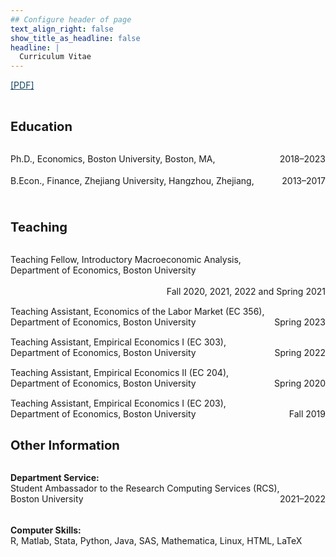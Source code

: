 ```yaml
---
## Configure header of page
text_align_right: false
show_title_as_headline: false
headline: |
  Curriculum Vitae
---
```


<!-- this is a subheadline -->
<a href="https://github.com/lzhuge/lzhuge.github.io/blob/main/Liqun_Zhuge_CV.pdf" style="color:#154360;">[PDF]</a>

<br>

<big><big><b>Education</b></big></big>

<br>

<div> 
<div style = "float:left">Ph.D., Economics, Boston University, Boston, MA,</div>
<div style = "float:right">2018&#8211;2023</div>
</div>

<div style="line-height:250%;">
    <br>
</div>

<div> 
<div style = "float:left">B.Econ., Finance, Zhejiang University, Hangzhou, Zhejiang,</div>
<div style = "float:right">2013&#8211;2017</div>
</div>

<div style="line-height:400%;">
    <br>
</div>

<big><big><b>Teaching</b></big></big>

<br>

<div> 
<div style = "float:left">Teaching Fellow, Introductory Macroeconomic Analysis, <br> Department of Economics, Boston University</div>
<div style = "float:right"><br> Fall 2020, 2021, 2022 and Spring 2021</div>
</div>

<div style="line-height:350%;">
    <br>
</div>

<div> 
<div style = "float:left">Teaching Assistant, Economics of the Labor Market (EC 356), <br> Department of Economics, Boston University</div>
<div style = "float:right"><br> Spring 2023</div>
</div>

<div style="line-height:350%;">
    <br>
</div>

<div> 
<div style = "float:left">Teaching Assistant, Empirical Economics I (EC 303), <br> Department of Economics, Boston University</div>
<div style = "float:right"><br> Spring 2022</div>
</div>

<div style="line-height:350%;">
    <br>
</div>

<div> 
<div style = "float:left">Teaching Assistant, Empirical Economics II (EC 204), <br> Department of Economics, Boston University</div>
<div style = "float:right"><br> Spring 2020</div>
</div>

<div style="line-height:350%;">
    <br>
</div>

<div> 
<div style = "float:left">Teaching Assistant, Empirical Economics I (EC 203), <br> Department of Economics, Boston University</div>
<div style = "float:right"><br> Fall 2019</div>
</div>

<div style="line-height:350%;">
    <br>
</div>

<big><big><b>Other Information</b></big></big>

<br>

<div> 
<div style = "float:left"><b>Department Service:</b><br> Student Ambassador to the Research Computing Services (RCS), <br> Boston University</div>
<div style = "float:right"><br><br> 2021&#8211;2022</div>
</div>

<div style="line-height:600%;">
    <br>
</div>

<div> 
<div style = "float:left"><b>Computer Skills:</b><br> R, Matlab, Stata, Python, Java, SAS, Mathematica, Linux, HTML, LaTeX</div>
</div>

<div style="line-height:450%;">
    <br>
</div>